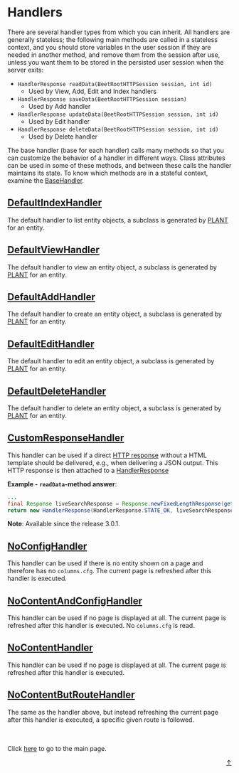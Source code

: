 # Handlers

There are several handler types from which you can inherit. All handlers are generally stateless; the following main methods are called in a stateless context, and you should store variables in the user session if they are needed in another method, and remove them from the session after use, unless you want them to be stored in the persisted user session when the server exits:

- `HandlerResponse readData(BeetRootHTTPSession session, int id)`
	- Used by View, Add, Edit and Index handlers
- `HandlerResponse saveData(BeetRootHTTPSession session)`
	- Used by Add handler
- `HandlerResponse updateData(BeetRootHTTPSession session, int id)`
	- Used by Edit handler
- `HandlerResponse deleteData(BeetRootHTTPSession session, int id)`
	- Used by Delete handler

The base handler (base for each handler) calls many methods so that you can customize the behavior of a handler in different ways. Class attributes can be used in some of these methods, and between these calls the handler maintains its state. To know which methods are in a stateful context, examine the 
[BaseHandler](https://github.com/autumoswitzerland/autumo-beetroot/blob/master/src/main/java/ch/autumo/beetroot/handler/BaseHandler.java).

## [DefaultIndexHandler](https://github.com/autumoswitzerland/autumo-beetroot/blob/master/src/main/java/ch/autumo/beetroot/handler/DefaultIndexHandler.java)

The default handler to list entity objects, a subclass is generated by [PLANT](plant.md) for an entity.

## [DefaultViewHandler](https://github.com/autumoswitzerland/autumo-beetroot/blob/master/src/main/java/ch/autumo/beetroot/handler/DefaultViewHandler.java)

The default handler to view an entity object, a subclass is generated by [PLANT](plant.md) for an entity.

## [DefaultAddHandler](https://github.com/autumoswitzerland/autumo-beetroot/blob/master/src/main/java/ch/autumo/beetroot/handler/DefaultAddHandler.java)

The default handler to create an entity object, a subclass is generated by [PLANT](plant.md) for an entity.

## [DefaultEditHandler](https://github.com/autumoswitzerland/autumo-beetroot/blob/master/src/main/java/ch/autumo/beetroot/handler/DefaultEditHandler.java)

The default handler to edit an entity object, a subclass is generated by [PLANT](plant.md) for an entity.

## [DefaultDeleteHandler](https://github.com/autumoswitzerland/autumo-beetroot/blob/master/src/main/java/ch/autumo/beetroot/handler/DefaultDeleteHandler.java)

The default handler to delete an entity object, a subclass is generated by [PLANT](plant.md) for an entity.

## [CustomResponseHandler](https://github.com/autumoswitzerland/autumo-beetroot/blob/master/src/main/java/ch/autumo/beetroot/handler/CustomResponseHandler.java)

This handler can be used if a direct [HTTP response](https://github.com/autumoswitzerland/autumo-beetroot/blob/master/src/main/java/ch/autumo/beetroot/handler/HandlerResponse.java) without a HTML template should be delivered, e.g., when delivering a JSON output. This HTTP response is then 
attached to a [HandlerResponse](https://github.com/autumoswitzerland/autumo-beetroot/blob/master/src/main/java/ch/autumo/beetroot/handler/HandlerResponse.java)

**Example - `readData`-method answer**:

```Java
...
final Response liveSearchResponse = Response.newFixedLengthResponse(getStatus(), "application/json", jsonString);
return new HandlerResponse(HandlerResponse.STATE_OK, liveSearchResponse); 
```

**Note**: Available since the release 3.0.1.

## [NoConfigHandler](https://github.com/autumoswitzerland/autumo-beetroot/blob/master/src/main/java/ch/autumo/beetroot/handler/NoConfigHandler.java)

This handler can be used if there is no entity shown on a page and therefore has no `columns.cfg`. The current page is refreshed after this handler is executed.

## [NoContentAndConfigHandler](https://github.com/autumoswitzerland/autumo-beetroot/blob/master/src/main/java/ch/autumo/beetroot/handler/NoContentAndConfigHandler.java)

This handler can be used if no page is displayed at all. The current page is refreshed after this handler is executed. No `columns.cfg` is read.

## [NoContentHandler](https://github.com/autumoswitzerland/autumo-beetroot/blob/master/src/main/java/ch/autumo/beetroot/handler/NoContentHandler.java)

This handler can be used if no page is displayed at all. The current page is refreshed after this handler is executed.

## [NoContentButRouteHandler](https://github.com/autumoswitzerland/autumo-beetroot/blob/master/src/main/java/ch/autumo/beetroot/handler/NoContentButRouteHandler.java)

The same as the handler above, but instead refreshing the current page after this handler is executed, a specific given route is followed.


<br>
<br>
Click <a href="../README.md">here</a> to go to the main page.

<p align="right"><a href="#top">&uarr;</a></p>
